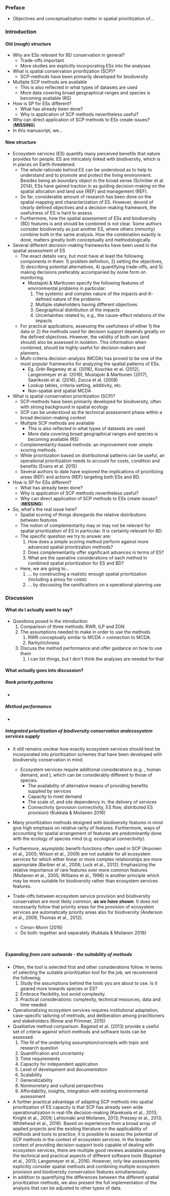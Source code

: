 ### Preface



+ Objectives and conceptualization matter in spatial prioritization of...



### Introduction



#### Old (rough) structure

+ Why are ESs relevant for BD conservation in general?
  + Trade-offs important
  + More studies are explicitly incorporating ESs into the analyses
+ What is spatial conservation prioritization (SCP)?
  + SCP-methods have been primarily developed for biodiversity
+ Multiple SCP methods are available
  + This is also reflected in what types of datasets are used
  + More data covering broad geographical ranges and species is becoming available (RS)
+ How is SP for ESs different?
  + What has already been done?
  + Why is application of SCP methods nevertheless useful?
+ Why can direct application of SCP methods to ESs create issues? (**MISSING**)
+ In this manuscript, we...




#### New structure

+ Ecosystem services (ES) quantify many perceived benefits that nature provides for people. ES are intricately linked with biodiversity, which is in places on Earth threatened. 
  + The whole rationale behind ES can be understood as to help to understand and to promote and protect the living environment. Besides being an boundary object in the broad sense (Schröter et al. 2014), ESs have gained traction in as guiding decision-making on the spatial allocation and land use (REF) and management (REF).
  + So far, considerable amount of research has been done on the spatial mapping and characterization of ES. However, devoid of clearly defined objectives and a decision-making framework, the usefulness of ES is hard to assess.
  + Furthermore, how the spatial assessment of ESs and biodiversity (BD) features is and should be combined is not clear. Some authors consider biodiversity as just another ES, where others (minority) combine both in the same analysis. How the combination exactly is done, matters greatly both conceptually and methodologically. 
+ Several different decision-making  frameworks have been used in the spatial assessment of ES
  + The exact details vary, but most have at least the following components in them: 1) problem definition, 2) setting the objectives, 3) describing potential alternatives, 4) quantifying trade-offs, and 5) making decisions preferably accompanied by some form on monitoring.
    + Mustajoki & Marttunen specify the following features of environmental problems in particular:
      1. The systemic and complex nature of the impacts and ill-defined nature of the problems
      2. Multiple stakeholders having different objectives
      3. Geographical distribution of the impacts 
      4. Uncertainties related to, e.g., the cause-effect relations of the impacts
  + For practical applications, assessing the usefulness of either 1) the data or 2) the methods used for decision support depends greatly on the defined objectives. However, the validity of both can (and should) also be assessed in isolation. This information when combined, should be highly useful for decision-makers and planners.
  + Multi-criteria decision-analysis (MCDA) has proved to be one of the most popular frameworks for analyzing the spatial patterns of ESs.
    + Eg. Grêt-Regamey et al. (2016), Koschke et al. (2012), Langenmeyer et al. (2016), Mustajoki & Marttunen (2017), Saarikoski et al. (2016), Zucca et al. (2008)
    + Lookup tables, criteria setting, additivity, etc.
    + Non-spatial and spatial MCDA
+ What is spatial conservation prioritization (SCP)?
  - SCP-methods have been primarily developed for biodiversity, often with strong background in spatial ecology
  - SCP can be understood as the technical assessment phase within a broad decision-making context
  - Multiple SCP methods are available
    - This is also reflected in what types of datasets are used
    - More data covering broad geographical ranges and species is becoming available (RS)
  - Complementarity-based methods: an improvement over simple scoring methods.
  - While prioritization based on distributional patterns can be useful, an operational prioritization needs to account for costs, condition and benefits (Evans et al. 2015)
  - Several authors to date have explored the implications of prioritizing areas (REF) and actions (REF) targeting both ESs and BD. 
+ How is SP for ESs different?
  - What has already been done?
  - Why is application of SCP methods nevertheless useful?
  - Why can direct application of SCP methods to ESs create issues? (**MISSING**)
+ So, what's the real issue here?
  + Spatial scoring of things disregards the relative distributions between features
  + The notion of complementarity may or may not be relevant for spatial prioritization of ES in particular. It is certainly relevant for BD.
  + The specific question we try to answer are:
    1. How does a simple scoring method perform against more advanced spatial prioritization methods?
    2. Does complementarity offer significant advances in terms of ES?
    3. What are the operative considerations of each method in combined spatial prioritization for ES and BD?
  + Here, we are going to...
    1. ... by constructing a realistic enough spatial prioritization (including a proxy for costs)
    2. ... by discussing the ramifications on a operational planning use


### Discussion



#### What do I actually want to say?



+ Questions posed in the introduction
  1. Comparison of three methods: RWR, ILP and ZON
  2. The assumptions needed to make in order to use the methods
     1. RWR conceptually similar to MCDA > connection to MCDA.
     2. Rarity/richness
  3. Discuss the method performance and offer guidance on how to use them
     1. I can list things, but I don't think the analyses are needed for that




#### What actually goes into discussion?



##### Rank priority patterns

- ​



##### Method performance

+ ​




##### Integrated prioritization of biodiversity conservation andecosystem services supply

+ It still remains unclear how exactly ecosystem services should best be incorporated into prioritization schemes that have been developed with biodiversity conservation in mind.

  + Ecosystem services require additional considerations (e.g. , human demand, and ), which can be considerably different to those of species.
    + The availability of alternative means of providing benefits supplied by services
    + Capacity to meet demand
    + The scale of, and site dependency in, the delivery of services
    + Connectivity (provision connectivity, ES flow, distributed ES provision) (Kukkala & Moilanen 2016)

+ Many prioritization methods designed with biodiversity features in mind give high emphasis on relative rarity of features. Furthermore, ways of accounting for spatial arrangement of features are predominantly done with the ecology of species mind (e.g. ecological connectivity).

+ Furthermore, asymptotic benefit-functions often used in SCP (Arponen et al., 2005; Wilson et al., 2009)⁠ are not suitable for all ecosystem services for which either linear or more complex relationships are more appropriate (Barbier et al., 2008; Luck et al., 2012)⁠. Emphasizing the relative importance of rare features over more common features (Moilanen et al., 2005; Williams et al., 1996)⁠ is another principle which may be more suitable for biodiversity rather than ecosystem services features.  

+  Trade-offs between ecosystem service provision and biodiversity conservation are most likely common, ***as we have shown***. It does not necessarily follow that priority areas for the provision of ecosystem services are automatically priority areas also for biodiversity (Anderson et al., 2009; Thomas et al., 2012). 

   + Cimon-Morin (2016)
   + Do both: together and separately (Kukkala & Moilanen 2016)

   ​




##### Expanding from core outwards - the suitability of methods

+ Often, the tool is selected first and other considerations follow. In terms of selecting the suitable prioritization tool for the job, we recommend the following:
  1. Study the assumptions behind the tools you are about to use. Is it geared more towards species or ES?
  2. Embrace flexibility, but avoid complexity.
  3. Practical considerations: complexity, technical resources, data and time needed
+ Operationalizing ecosystem services requires institutional adaptation, case-specific tailoring of methods, and deliberation among practitioners and stakeholders (Rinne and Primmer, 2015)
+ Qualitative method comparison. Bagstad et al. (2013) provide a useful set of criteria against which methods and software tools can be assessed.
  1. The fit of the underlying assumption/concepts with topic and research question
  2. Quantification and uncertainty
  3. Time requirements
  4. Capacity for independent application
  5. Level of development and documentation
  6. Scalability
  7. Generalizability
  8. Nonmonetary and cultural perspectives
  9. Affordability, insights, integration with existing environmental assessment
+ A further practical advantage of adapting SCP methods into spatial prioritization of ES capacity is that SCP has already seen wide operationalization in real-life decision-making (Kareksela et al., 2013; Knight et al., 2009; Lehtomäki and Moilanen, 2013; Pressey et al., 2013; Whitehead et al., 2016)⁠. Based on experiences from a broad array of applied projects and the existing literature on the applicability of methods and tools to practice, it is possible to assess the potential of SCP methods in the context of ecosystem services. In the broader context of providing decision-support tools capable of dealing with ecosystem services, there are multiple good reviews available assessing the technical and practical aspects of different software tools (Bagstad et al., 2013; Langemeyer et al., 2016)⁠. However, only few assessments explicitly consider spatial methods and combining multiple ecosystem provision and biodiversity conservation features simultaneously. 
+ In addition to quantifying the differences between the different spatial prioritization methods, we also present the full implementation of the analysis that can be adjusted to other types of data. 